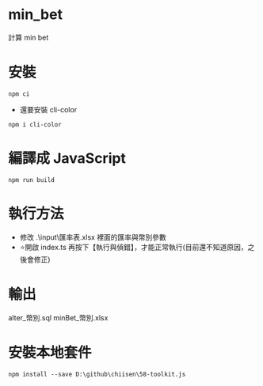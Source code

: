 # min_bet
計算 min bet

# 安裝
```bash=
npm ci
```
- 還要安裝 cli-color
```bash=
npm i cli-color
```

# 編譯成 JavaScript
```bash=
npm run build
```

# 執行方法
- 修改 .\input\匯率表.xlsx 裡面的匯率與幣別參數
- ⭐開啟 index.ts 再按下【執行與偵錯】，才能正常執行(目前還不知道原因，之後會修正)


# 輸出
alter_幣別.sql
minBet_幣別.xlsx

# 安裝本地套件
```bash=
npm install --save D:\github\chiisen\58-toolkit.js
```


